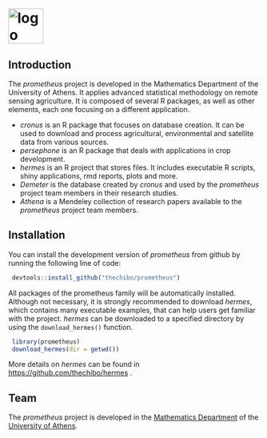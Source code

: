 
<!-- README.md is generated from README.Rmd. Please edit that file -->

# <img src="inst/logo/logo_full.png" height="70px" alt="logo"/>

<!-- badges: start -->
<!-- badges: end -->

## Introduction

The *prometheus* project is developed in the Mathematics Department of
the University of Athens. It applies advanced statistical methodology on
remote sensing agriculture. It is composed of several R packages, as
well as other elements, each one focusing on a different application.

- *cronus* is an R package that focuses on database creation. It can be
  used to download and process agricultural, environmental and satellite
  data from various sources.
- *persephone* is an R package that deals with applications in crop
  development.
- *hermes* is an R project that stores files. It includes executable R
  scripts, shiny applications, rmd reports, plots and more.
- *Demeter* is the database created by *cronus* and used by the
  *prometheus* project team members in their research studies.
- *Athena* is a Mendeley collection of research papers available to the
  *prometheus* project team members.

## Installation

You can install the development version of *prometheus* from github by
running the following line of code:

``` r
 devtools::install_github("thechibo/prometheus")
```

All packages of the prometheus family will be automatically installed.
Although not necessary, it is strongly recommended to download *hermes*,
which contains many executable examples, that can help users get
familiar with the project. *hermes* can be downloaded to a specified
directory by using the `download_hermes()` function.

``` r
 library(prometheus)
 download_hermes(dir = getwd())
```

More details on *hermes* can be found in
<https://github.com/thechibo/hermes> .

## Team

The *prometheus* project is developed in the [Mathematics
Department](https://en.math.uoa.gr/ "Mathematics Department Homepage")
of the [University of
Athens](https://en.uoa.gr/ "University of Athens Homepage").
